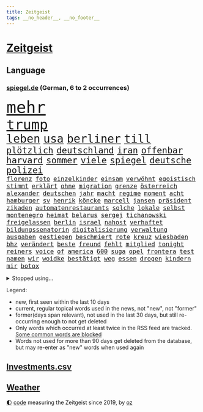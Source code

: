 ```yaml
---
title: Zeitgeist
tags: __no_header__, __no_footer__
---
```


# [Zeitgeist](https://oliz.io/zeitgeist/)

## Language

<h3><a href="https://www.spiegel.de" target="_blank">spiegel.de</a> (German, 6 to 2 occurrences)</h3>
<p style="font-family:monospace">
<span style="font-size:32pt"><a href="news_links.html#mehr" class="current">mehr</a></span>
<br>
<span style="font-size:27pt"><a href="news_links.html#trump" class="current">trump</a></span>
<br>
<span style="font-size:22pt"><a href="news_links.html#leben" class="current">leben</a></span>
<span style="font-size:22pt"><a href="news_links.html#usa" class="current">usa</a></span>
<span style="font-size:22pt"><a href="news_links.html#berliner" class="current">berliner</a></span>
<span style="font-size:22pt"><a href="news_links.html#till" class="current">till</a></span>
<br>
<span style="font-size:17pt"><a href="news_links.html#plötzlich" class="current">plötzlich</a></span>
<span style="font-size:17pt"><a href="news_links.html#deutschland" class="current">deutschland</a></span>
<span style="font-size:17pt"><a href="news_links.html#iran" class="current">iran</a></span>
<span style="font-size:17pt"><a href="news_links.html#offenbar" class="current">offenbar</a></span>
<span style="font-size:17pt"><a href="news_links.html#harvard" class="current">harvard</a></span>
<span style="font-size:17pt"><a href="news_links.html#sommer" class="current">sommer</a></span>
<span style="font-size:17pt"><a href="news_links.html#viele" class="current">viele</a></span>
<span style="font-size:17pt"><a href="news_links.html#spiegel" class="current">spiegel</a></span>
<span style="font-size:17pt"><a href="news_links.html#deutsche" class="current">deutsche</a></span>
<span style="font-size:17pt"><a href="news_links.html#polizei" class="current">polizei</a></span>
<br>
<span style="font-size:12pt"><a href="news_links.html#florenz" class="current">florenz</a></span>
<span style="font-size:12pt"><a href="news_links.html#foto" class="current">foto</a></span>
<span style="font-size:12pt"><a href="news_links.html#einzelkinder" class="current">einzelkinder</a></span>
<span style="font-size:12pt"><a href="news_links.html#einsam" class="current">einsam</a></span>
<span style="font-size:12pt"><a href="news_links.html#verwöhnt" class="new">verwöhnt</a></span>
<span style="font-size:12pt"><a href="news_links.html#egoistisch" class="current">egoistisch</a></span>
<span style="font-size:12pt"><a href="news_links.html#stimmt" class="current">stimmt</a></span>
<span style="font-size:12pt"><a href="news_links.html#erklärt" class="current">erklärt</a></span>
<span style="font-size:12pt"><a href="news_links.html#ohne" class="current">ohne</a></span>
<span style="font-size:12pt"><a href="news_links.html#migration" class="current">migration</a></span>
<span style="font-size:12pt"><a href="news_links.html#grenze" class="current">grenze</a></span>
<span style="font-size:12pt"><a href="news_links.html#österreich" class="current">österreich</a></span>
<span style="font-size:12pt"><a href="news_links.html#alexander" class="current">alexander</a></span>
<span style="font-size:12pt"><a href="news_links.html#deutschen" class="current">deutschen</a></span>
<span style="font-size:12pt"><a href="news_links.html#jahr" class="current">jahr</a></span>
<span style="font-size:12pt"><a href="news_links.html#macht" class="current">macht</a></span>
<span style="font-size:12pt"><a href="news_links.html#regime" class="current">regime</a></span>
<span style="font-size:12pt"><a href="news_links.html#moment" class="current">moment</a></span>
<span style="font-size:12pt"><a href="news_links.html#acht" class="current">acht</a></span>
<span style="font-size:12pt"><a href="news_links.html#hamburger" class="current">hamburger</a></span>
<span style="font-size:12pt"><a href="news_links.html#sv" class="current">sv</a></span>
<span style="font-size:12pt"><a href="news_links.html#henrik" class="new">henrik</a></span>
<span style="font-size:12pt"><a href="news_links.html#köncke" class="new">köncke</a></span>
<span style="font-size:12pt"><a href="news_links.html#marcell" class="current">marcell</a></span>
<span style="font-size:12pt"><a href="news_links.html#jansen" class="current">jansen</a></span>
<span style="font-size:12pt"><a href="news_links.html#präsident" class="current">präsident</a></span>
<span style="font-size:12pt"><a href="news_links.html#zikaden" class="new">zikaden</a></span>
<span style="font-size:12pt"><a href="news_links.html#automatenrestaurants" class="new">automatenrestaurants</a></span>
<span style="font-size:12pt"><a href="news_links.html#solche" class="current">solche</a></span>
<span style="font-size:12pt"><a href="news_links.html#lokale" class="current">lokale</a></span>
<span style="font-size:12pt"><a href="news_links.html#selbst" class="current">selbst</a></span>
<span style="font-size:12pt"><a href="news_links.html#montenegro" class="new">montenegro</a></span>
<span style="font-size:12pt"><a href="news_links.html#heimat" class="current">heimat</a></span>
<span style="font-size:12pt"><a href="news_links.html#belarus" class="current">belarus</a></span>
<span style="font-size:12pt"><a href="news_links.html#sergej" class="new">sergej</a></span>
<span style="font-size:12pt"><a href="news_links.html#tichanowski" class="new">tichanowski</a></span>
<span style="font-size:12pt"><a href="news_links.html#freigelassen" class="current">freigelassen</a></span>
<span style="font-size:12pt"><a href="news_links.html#berlin" class="current">berlin</a></span>
<span style="font-size:12pt"><a href="news_links.html#israel" class="current">israel</a></span>
<span style="font-size:12pt"><a href="news_links.html#nahost" class="current">nahost</a></span>
<span style="font-size:12pt"><a href="news_links.html#verhaftet" class="current">verhaftet</a></span>
<span style="font-size:12pt"><a href="news_links.html#bildungssenatorin" class="current">bildungssenatorin</a></span>
<span style="font-size:12pt"><a href="news_links.html#digitalisierung" class="current">digitalisierung</a></span>
<span style="font-size:12pt"><a href="news_links.html#verwaltung" class="current">verwaltung</a></span>
<span style="font-size:12pt"><a href="news_links.html#ausgaben" class="new">ausgaben</a></span>
<span style="font-size:12pt"><a href="news_links.html#gestiegen" class="current">gestiegen</a></span>
<span style="font-size:12pt"><a href="news_links.html#beschmiert" class="current">beschmiert</a></span>
<span style="font-size:12pt"><a href="news_links.html#rote" class="current">rote</a></span>
<span style="font-size:12pt"><a href="news_links.html#kreuz" class="current">kreuz</a></span>
<span style="font-size:12pt"><a href="news_links.html#wiesbaden" class="current">wiesbaden</a></span>
<span style="font-size:12pt"><a href="news_links.html#bhz" class="new">bhz</a></span>
<span style="font-size:12pt"><a href="news_links.html#verändert" class="current">verändert</a></span>
<span style="font-size:12pt"><a href="news_links.html#beste" class="current">beste</a></span>
<span style="font-size:12pt"><a href="news_links.html#freund" class="current">freund</a></span>
<span style="font-size:12pt"><a href="news_links.html#fehlt" class="current">fehlt</a></span>
<span style="font-size:12pt"><a href="news_links.html#mitglied" class="current">mitglied</a></span>
<span style="font-size:12pt"><a href="news_links.html#tonight" class="new">tonight</a></span>
<span style="font-size:12pt"><a href="news_links.html#reiners" class="new">reiners</a></span>
<span style="font-size:12pt"><a href="news_links.html#voice" class="current">voice</a></span>
<span style="font-size:12pt"><a href="news_links.html#of" class="current">of</a></span>
<span style="font-size:12pt"><a href="news_links.html#america" class="current">america</a></span>
<span style="font-size:12pt"><a href="news_links.html#600" class="current">600</a></span>
<span style="font-size:12pt"><a href="news_links.html#suga" class="new">suga</a></span>
<span style="font-size:12pt"><a href="news_links.html#opel" class="new">opel</a></span>
<span style="font-size:12pt"><a href="news_links.html#frontera" class="new">frontera</a></span>
<span style="font-size:12pt"><a href="news_links.html#test" class="current">test</a></span>
<span style="font-size:12pt"><a href="news_links.html#namen" class="current">namen</a></span>
<span style="font-size:12pt"><a href="news_links.html#wir" class="current">wir</a></span>
<span style="font-size:12pt"><a href="news_links.html#woidke" class="current">woidke</a></span>
<span style="font-size:12pt"><a href="news_links.html#bestätigt" class="current">bestätigt</a></span>
<span style="font-size:12pt"><a href="news_links.html#weg" class="current">weg</a></span>
<span style="font-size:12pt"><a href="news_links.html#essen" class="current">essen</a></span>
<span style="font-size:12pt"><a href="news_links.html#drogen" class="current">drogen</a></span>
<span style="font-size:12pt"><a href="news_links.html#kindern" class="current">kindern</a></span>
<span style="font-size:12pt"><a href="news_links.html#mir" class="current">mir</a></span>
<span style="font-size:12pt"><a href="news_links.html#botox" class="current">botox</a></span>
</p>
<details>
<summary>Stopped using...</summary>
<p class="former" style="font-size:12pt">
umgehen(1704) beschreibt(1703) empörung(1703) diskutieren(1702) durchsucht(1702) müsse(1702) positiv(1701) punkte(1701) aussage(1699) bestimmte(1699) lindner(1699) livestream(1699) obama(1699) pflege(1699) schiff(1699) amerikaner(1698) amsterdam(1698) guter(1698) prinz(1698) riss(1698) beispielen(1697) eintracht(1697) fdpchef(1697) karl(1697) kolumnist(1697) kraftvoll(1697) lauterbach(1697) literatur(1697) müller(1697) solle(1697) who(1697) befürchten(1696) generalsekretär(1696) hotel(1696) untersagt(1696) forderte(1695) hieß(1695) phase(1695) anteil(1694) arbeitete(1694) richten(1694) schwarze(1694) allianz(1693) erzählen(1693) gemeinsamen(1693) gestellt(1693) west(1693) öffentlichkeit(1693) anlass(1692) hölle(1692) verbreitet(1692) wolle(1692) geändert(1691) geldstrafe(1690) unbedingt(1690) 10(1689) bedenken(1689) gastgeber(1689) lieben(1689) online(1689) parteien(1689) anbieter(1688) verbindet(1688) athleten(1687) heil(1687) schottland(1687) spott(1687) entscheidenden(1686) i(1686) offiziellen(1686) restaurants(1686) system(1686) brite(1685) erbe(1685) klären(1685) genauso(1684) meist(1684) half(1683) juristisch(1682) mieten(1682) polnische(1682) claudia(1681) herr(1681) lücke(1680) affäre(1679) beschlagnahmt(1679) holocaust(1679) sendung(1678) spitzenreiter(1678) spüren(1678) belegen(1677) richard(1674) taliban(1674) bisherigen(1671) verkehr(1670) großem(1669) sportler(1668) unterdessen(1663) zeigten(1659) kandidatur(1657) startup(1648) sachen(1614) leiter(1612) diagnose(1590) öffnet(1589) sahra(1559) wagenknecht(1559) gebeten(1522) finanziert(1498) abgegeben(1470) serbien(1459) volk(1441) verurteilung(1413) erkrankte(1388) gewohnt(1370) schulden(1344) älteste(1338) magazin(1313) verteidiger(1307) ausgeben(1303) loch(1281) kanzlers(1257) propaganda(1251) symbol(1250) ben(1241) spektakel(1241) spaltung(1225) helikopter(1221) fake(1216) heißen(1210) brüder(1203) terror(1193) 34(1172) eingetroffen(1171) unterliegt(1119) konzerte(1113) dänischen(1103) kaffee(1093) youtube(1091) andrew(1082) neustart(1080) gegenwart(1079) 16jähriger(1069) verstoßen(1067) schwächelt(1061) weitergehen(1060) digitale(1053) globalen(1044) offizielle(1036) giorgia(1030) kommunikation(1001) ersetzt(995) begegnung(985) psychologin(982) wählt(977) überraschenden(973) staatsanwalt(964) eric(945) gesprengt(933) böhmermann(932) ulm(930) überlebende(920) größeren(903) jahresbeginn(903) hinnehmen(901) verwendet(897) rammt(894) jung(885) passanten(880) erleidet(868) islamistischen(863) filmen(853) openai(853) schöner(847) freiwillige(846) vermeintliche(845) rechtspopulisten(825) fließen(817) betreiben(815) betrunkener(800) beine(773) auffällig(758) parteitag(758) auswirken(752) kane(752) schlagabtausch(747) schönsten(746) ford(724) drastische(721) rechtsextremer(721) schuldenbremse(712) verriet(709) weisen(704) auswahl(700) auflösung(699) csuchef(698) entscheidende(696) besiegen(692) lagen(686) metropole(684) islamistische(677) vergangene(676) forschern(673) metern(665) genossen(653) verkehrsunfall(653) trendwende(651) jubeln(647) generalbundesanwalt(635) gewechselt(634) fußballfans(632) reformiert(626) spdgeneralsekretär(625) auftritte(622) qualifikation(621) fehlte(619) zurückhaltend(617) strafgerichtshof(615) taucht(603) bist(602) begründet(599) nächte(598) terrororganisation(584) dokument(581) gazastreifens(581) mohammad(580) via(578) wild(578) klingen(577) signalisiert(563) aufwand(559) verschaffen(558) robbie(547) bundestagswahl(544) demnächst(542) großstädten(537) größe(536) dorthin(533) guardiola(531) billie(528) aufstellen(525) giftige(525) geschützt(524) nicole(521) pep(515) begegnen(511) gesetzliche(503) wettkampf(502) anhörung(498) kinos(495) sächsische(494) elton(489) abgewiesen(484) konzept(484) plänen(479) vorgesehen(473) sportlichen(469) verzögern(469) gefeuert(465) befragt(462) ranking(462) apples(460) höchstwert(454) kreativ(454) lüge(452) outfits(447) überlassen(447) jacht(445) dominanz(444) ersatz(444) pole(442) abgrund(440) marihuana(438) vorschriften(433) ausprobiert(427) entlassung(422) bedingung(420) gesenkt(420) ernannt(417) einheimische(416) prägt(414) ablauf(408) kirchen(407) klug(402) spdspitze(402) entgeht(398) bmw(396) kryptowährung(396) wittert(396) jeweiligen(394) 28jährige(389) heimspiel(384) schlacht(383) brutalen(381) heimatstadt(380) begeisterung(379) geteilt(379) azubis(377) nirgendwo(374) regensburg(374) stehe(369) jubel(367) albanien(365) ordnete(365) basel(361) esken(361) gemeint(361) neuestes(361) fitness(360) beschweren(354) erobern(353) gebissen(351) urteile(351) wussten(351) harris(350) rückblick(349) stream(348) umsatz(346) magie(344) toben(342) gekämpft(340) interaktiven(340) jemanden(339) reihen(339) moderierte(338) bekamen(336) wanderer(336) fitnessstudio(335) gemeinsames(335) ertrunken(333) ryanair(333) attestiert(328) erkunden(326) wildnis(325) verkörpert(322) abnehmspritzen(320) kandidieren(319) starkem(319) vorgeschlagen(319) ansehen(318) anrichten(314) bundesnetzagentur(312) merkt(311) verzweifelt(309) adele(307) ausgestattet(305) verließ(305) ahmed(304) einigkeit(299) aktionäre(298) allzu(298) lautet(297) 29jährige(296) traditionelle(296) verfolgungsjagd(294) vermeidet(294) bach(290) signale(287) kapital(286) weitermachen(284) schnäppchen(283) übernahm(283) khan(282) pate(282) júnior(280) witze(279) dürr(278) gelangt(278) abschuss(277) spieltag(273) tolle(270) trieb(270) bezichtigt(268) krebserkrankung(268) krankenkassen(265) anlässlich(264) winkt(263) beschimpfte(262) liam(262) mitarbeiterinnen(262) usbundesstaaten(262) code(261) bastelt(259) geschenke(259) 2500(258) kabel(258) legendären(257) scheidende(257) 02(256) stimmten(256) esc(255) eberl(253) dieter(252) direkte(252) blume(250) skispringen(250) spiegelrecherchen(249) günstigen(248) aufeinandertreffen(246) rockstar(246) begrüßt(245) zählen(245) eilt(244) frisur(244) fröhliche(243) häme(243) weh(241) erpresser(239) exemplar(238) antisemitischen(237) brett(236) laufenden(236) raphael(235) sportdirektor(234) apps(233) designierte(231) anderswo(230) pink(228) zulasten(228) getrennt(227) trends(227) zusammenarbeiten(227) johannes(226) manipulieren(226) französischer(225) größeres(225) natogeneralsekretär(225) fortan(224) gary(224) exporte(223) dunkelheit(221) gestimmt(221) radikal(218) holocaustüberlebende(217) sprüchen(217) grab(215) schlappe(215) tarife(215) uhaft(214) andrij(211) beleg(211) android(210) vereine(209) wachsenden(208) bekomme(207) inmitten(207) exchef(206) konzernen(206) zufriedenheit(206) kongress(203) kurden(203) ruhen(203) synthetische(203) lopez(201) unbekannter(201) unterdrückung(200) geldautomatensprenger(199) kurdische(199) beschwerde(198) dienste(195) entgleist(195) unsichere(195) queeren(194) repräsentantenhaus(194) sheinbaum(194) wehtun(193) berücksichtigt(192) fraktionschef(192) nötige(192) stärkung(192) unheimliche(192) gegeneinander(191) wirtschaftsweisen(191) prozentpunkte(190) 57(189) zielscheibe(189) onlyfans(188) pompeji(187) rechtsradikalen(185) amtseinführung(184) scholz'(184) ausfällen(183) wirtschaftsweise(182) apotheke(181) leiten(181) befreiung(180) baugenehmigungen(179) nachtklub(178) schwacher(177) strafgerichtshofs(177) sämtliche(177) vereinigte(177) befragung(176) models(176) derselben(175) schiffsunglück(175) mexikanische(174) oscarpreisträger(173) sorgerecht(172) wunde(171) aufbruchstimmung(170) großbank(170) preiserhöhungen(168) tabelle(168) fbichef(167) verunglücken(167) absetzung(165) affront(165) kannten(165) marsalek(165) bewusstlos(163) schlagzeuger(163) wahrnehmen(163) feuern(161) faktoren(160) kanadas(160) netzentgelte(160) rezepte(160) diagnostiziert(159) skurrile(159) zeitdruck(159) empfehlen(157) mythos(157) standards(157) verhandlung(157) institution(156) op(156) 14jähriger(155) boni(155) kaninchen(155) kriegt(155) produktionen(155) tafeln(155) gedrängt(154) natochef(154) kaiser(153) usbehörde(153) wiener(153) bayrou(152) farage(152) françois(152) iphone(152) schmuggel(152) tatverdacht(152) wonach(152) law(151) alsharaa(150) beliebtes(149) überstehen(149) familiengeschichte(148) luke(148) täters(148) petersplatz(147) pontifex(147) schärfere(147) nigel(146) treu(146) unsicherheiten(146) veränderung(146) diät(145) nissan(145) schwede(145) partys(144) skandale(144) vorteil(144) wiederholten(144) exwirecardvorstand(143) mund(143) nächstenliebe(143) atomkraft(142) exminister(141) melnyk(141) testament(141) trinkwasser(141) behauptung(140) currywurst(140) johanna(140) salman(140) 77(139) londons(139) schnitzer(139) vietnam(139) durchsuchten(138) messerangreifer(138) predigt(138) spektakuläre(136) fußgängerzone(135) mittelpunkt(135) solaranlagen(135) trauerfeier(135) monatelang(134) erteilen(133) gesunde(133) gläubige(133) neigt(133) wehretat(133) ratschlag(132) entkommt(131) gültig(131) kriegsende(131) schlimmen(131) fortbildungen(130) mithalten(130) ausländer(129) erneuerung(129) privileg(129) rechnerisch(129) schleswigholsteins(129) verzweifelten(129) istanbuler(127) militärausgaben(127) kuriosesten(126) rentenversicherung(126) belgrad(123) bequem(123) spannung(122) flüssen(121) spioniert(120) ungültig(120) fern(119) anfrage(118) fix(118) iea(118) parlamentarische(118) spielplatz(118) tenniswelt(118) unterlagen(118) mexikaner(116) schneidet(116) aufholjagd(115) yuval(115) beherrscht(114) biopic(114) boulevardzeitung(114) buhrufe(114) mrbeast(113) verfassungsbeschwerde(113) verhängten(113) empfindliche(112) hauptgericht(112) tornados(112) forscherinnen(110) gewissen(110) kovač(110) niko(110) ekrem(109) raab(109) wolken(109) pflegende(108) würdigung(108) abitur(107) millionenfach(107) boston(106) kanzleramtschef(106) siege(106) handynutzung(105) südpol(105) aufruf(104) bezahlte(104) burkina(104) faso(104) roy(104) rtl(104) kanye(103) liveanalyse(103) riesiges(103) arbeitslosenzahl(102) aufgehen(102) bombenanschlag(102) engagierte(102) bvg(101) karneval(101) plakaten(101) prag(101) unescoweltkulturerbe(101) langfristigen(100) eingestochen(99) staats(99) verzeichnen(98) abhilfe(97) ankara(97) opa(97) scheinbar(97) staatspräsident(97) zerrissen(97) überzeugung(97) angegangen(96) großvater(96) henning(96) moderner(96) ausschuss(95) milliardeninvestitionen(95) selbstständig(95) braun(94) fortnite(94) parteifreunde(94) weißes(94) besänftigen(93) jetzigen(93) künstlich(93) mitnehmen(93) watch(93) bodentruppen(92) friedensgesprächen(92) mexikos(92) gazakonflikt(91) generalstaatsanwaltschaft(91) human(91) rights(91) gegners(90) geschlechtern(90) kreuzverhör(90) mitsprache(90) packungen(90) zweifelhafte(90) bemerkenswert(89) robust(89) auslöst(88) gedachten(88) konzentriert(88) mexikanischen(88) papstes(87) sessel(87) shows(87) skizziert(87) speisekarten(87) widersprach(87) anbieten(86) frauenleiche(86) kentucky(86) krachte(86) rückzieher(86) dramatischer(85) erhöhung(85) gegnerischen(85) kirchenoberhaupt(85) klassenerhalt(85) kommentatoren(85) preispolitik(85) vinyl(85) überzahl(85) aggressor(84) banknoten(84) dan(84) geldscheine(84) gleise(84) hormone(84) riad(84) vorantreiben(84) zelebrieren(84) 24jährigen(83) astronaut(83) expartnerin(83) iwstudie(83) sbahnen(83) verhandlungstisch(83) wirbeln(83) ärmsten(83) bradley(82) entstand(82) fcfans(82) fuest(82) kniggeexperte(82) peppa(82) schwarzwald(82) selbstverständnis(82) wutz(82) dreist(81) expolitiker(81) geburtstags(81) hanoi(81) sofia(81) warmen(81) g(80) looks(80) masche(80) prozesse(80) schwarzrot(80) schwarzroten(80) antreibt(79) blutende(79) bulgarische(79) wortgefecht(79) 115(78) auszuweisen(78) hingelegt(78) infolge(78) jj(78) luxusjacht(78) machbar(78) narren(78) wüst(78) baller(77) bbc(77) entkam(77) eon(77) führenden(77) führungsrolle(77) howard(77) kopiert(77) lutnick(77) pkk(77) zerbricht(77) ausschlaggebend(76) billige(76) büttner(76) canaria(76) gran(76) josé(76) karim(76) lizzo(76) munich(76) rückversicherer(76) toronto(76) übung(76) gewinne(75) günstigsten(75) periode(75) arbeiterpartei(74) croissants(74) gegenreaktion(74) großbaustelle(74) hängepartie(74) freundlichkeit(73) roberts(73) story(73) trophäen(73) aufwind(72) avocado(72) kunstform(72) präsidentschaftswahlkampf(72) vorzubereiten(72) ackermann(71) ausgebildet(71) besessen(71) entertainment(71) hinten(71) schwerpunkte(71) verhandlern(71) wehrbeauftragten(71) 13000(70) animieren(70) glyphosat(70) liberaler(70) pfizer(70) traute(70) ushandelsminister(70) überschreitet(70) 118(69) abgesehen(69) anzugskandal(69) flugblätter(69) geldes(69) herauskommen(69) livestreams(69) materialschlacht(69) mobbing(69) sahelzone(69) begeben(68) entworfen(68) extremistische(68) meetings(68) spdchefin(68) spdministerpräsident(68) führungsriege(67) gästen(67) kraftakt(67) lego(67) metro(67) prunk(67) präsidium(67) titelträger(67) wandte(67) architektur(66) doppelrolle(66) erstach(66) etat(66) gewahrsam(66) jubelten(66) vakant(66) vorsitz(66) zweidrittelmehrheit(66) airbnb(65) brückenbauer(65) kolonialmacht(65) niederlegen(65) stiefvater(65) weitreichenden(65) analysten(64) einsturz(64) erfolgreiches(64) prahlt(64) reiseziele(64) stalin(64) läden(63) qualifying(63) steckten(63) stillen(63) wachstumsprognose(63) doppelstaatler(62) einschränkung(62) i̇mamoğlu(62) orientieren(62) parat(62) podium(62) schiffs(62) telefonieren(62) weltranglistendritte(62) antiterroreinheit(61) dieb(61) ethisch(61) grenzpolizisten(61) ronen(61) schwanger(61) verzerrten(61) wiedergefunden(61) überflüssig(61) beute(60) briefing(60) copilot(60) erkranken(60) gefälschten(60) lotse(60) pisa(60) waffenstillstandes(60) 65000(59) abtreibungsrecht(59) beinhaltet(59) gott(59) mitentscheiden(59) tiraden(59) werbespots(59) zurückkehren(59) 199(58) brasilianische(58) finnen(58) journalismus(58) mitbegründer(58) verseucht(58) 30jährige(57) 36jähriger(57) ancelotti(57) asylsystems(57) begehrten(57) nachhaltigkeit(57) spione(57) ukrainegespräche(57) verhungern(57) wertvollste(57) zollstreits(57) denzel(56) diamanten(56) genuss(56) handwerker(56) ifochef(56) lebensgeschichte(56) vorlesen(56) waldstücke(56) iren(55) verhältnissen(55) wetterte(55) apotheken(54) datenvolumen(54) gewerkschafter(54) hoffman(54) jordan(54) ptpa(54) sichere(54) spielervertretung(54) verteidigungspolitiker(54) wälder(54) monsanto(53) serbiens(53) angehenden(52) erteilt(52) ullrich(52) dringt(51) lehrstunde(51) preisgegeben(51) aktivistinnen(50) armstrong(50) gewöhnt(50) hailey(50) rogge(50) säuglings(50) befugnisse(49) fürsprecher(49) haltern(49) hochhauses(49) karsten(49) kriminalstatistik(49) kuscheln(49) liechtenstein(49) minutenlang(49) rückbau(49) tempel(49) 2003(48) alge(48) bäumen(48) depardieu(48) gérard(48) spontan(48) wütenden(48) angedroht(47) ausspioniert(47) del(47) dj(47) fußballbundesligisten(47) gerufen(47) gerührt(47) klicks(47) lukrativen(47) mafia(47) onlinehass(47) satellitenbilder(47) spdvorsitz(47) sätze(47) inspiration(46) klaut(46) tagesschau(46) tribut(46) tänzer(46) angesprochen(45) einzuhalten(45) hemmungen(45) männlichkeit(45) weggefährten(45) wohnungsmarkt(45) eurostaaten(44) verliebt(44) wassersparen(44) bewegenden(43) eindrucksvoll(43) niederbayern(43) rückführung(43) rüstungsgeschäft(43) energiehunger(42) probt(42) schwimmer(42) bundeskabinett(41) leitindex(41) rechenzentrum(41) selbstauflösung(41) siegfried(41) tätigkeit(41) 64jährige(40) einhaltung(40) estnische(40) exprofi(40) isst(40) luftstreitkräfte(40) mitteilt(40) palästinensertuchs(40) rausschmiss(40) abwechslung(39) aufgedeckt(39) clásico(39) emotionaler(39) kürzester(39) menschenleben(39) scott(39) streamen(39) zurückliegt(39) ägyptische(39) einpflanzen(38) held(38) manfred(38) niere(38) rushdie(38) absichtlich(37) einlegen(37) kostüme(37) lindau(37) militäroffensive(37) missouri(37) verschont(37) ausschussvorsitze(36) clean(36) einspruch(36) formulierungen(36) yair(36) bosse(35) entlastung(35) erfolgsserie(35) jeffrey(35) lebensunterhalt(35) rasern(35) tänzerinnen(35) vorweisen(35) wisse(35) bessent(34) blutige(34) breuer(34) finanzministerium(34) generalinspekteur(34) polizeigewerkschaft(34) radikalisierung(34) thorsten(34) transplantationen(34) vorgenommen(34) wiedergutmachung(34) ausweisen(33) bedürfnis(33) beteuerte(33) destabilisieren(33) graffiti(33) handgepäck(33) hvv(33) kurve(33) rüstungsgüter(33) starkey(33) vertriebene(33) zak(33) abba(32) apokalyptisches(32) feierlichkeiten(32) hollen(32) reagan(32) ronald(32) algerien(31) bizarrer(31) drogenschmuggel(31) haftbefehle(31) kenton(31) mammutprozess(31) rutte(31) sicherheitsforscher(31) techkonzerne(31) wilke(31) zeugenstand(31) angeln(30) atpturnier(30) bergab(30) bestehe(30) frittiertes(30) meistverkauften(30) messerattentäter(30) raabs(30) anfragen(29) bewundern(29) deutschkolumne(28) güte(28) jarvis(28) kategorisch(28) pommes(28) portion(28) schwiegersohn(28) verbrennt(28) abendessen(27) ahnungslos(27) don(27) durchfall(27) geschieden(27) gewaltbereit(27) lineker(27) pettit(27) psychiater(27) rafterroristen(27) statue(27) gewinnst(26) laune(26) salat(26) zuständige(26) handlung(25) dato(24) erschwingliche(24) irreguläre(24) musicals(24) schiefgehen(24) sperrmüll(24) hai(23) historischem(23) höchstem(23) kannte(23) platzierung(23) stadtverwaltung(23) territoriale(23) verbleib(23) verschwörung(23) zurückgeht(23) 35jährigen(22) arzneimitteln(22) gedemütigt(22) jersey(22) nbaplayoffs(22) revolutionierte(22) wertschätzung(22) überarbeitet(22) überfahren(22) argumentieren(21) bedrohten(21) geheime(21) künstlerin(21) meinungen(21) mobilnummer(21) offline(21) points(21) retrolook(21) spiegelteam(21) usatrumpnews(21) beabsichtigt(20) bettelt(20) fehlstart(20) floh(20) gekapert(20) grundsteuer(20) sa’ar(20) zweifelhafter(20) abgesichert(19) jüdisches(19) offensivstar(19) systemsprenger(19) fehlverhaltens(18) jagen(18) losgeworden(18) pfad(18) verbliebenen(18) wildeste(18) allergiker(17) aufgebaut(17) stritt(17) moregründer(16) schwindel(16) stadtvierteln(16) zugefügt(16) 1908(15) bestimmter(15) fälschen(15) schnieder(15) schwachstelle(15) spdfraktion(15) weltstar(15) andersdenkende(14) drotschmann(14) guttenberg(14) karltheodor(14) mirko(14) mrwissen2go(14) port(14) turbulente(14) weltberühmten(14) aufgestiegen(13) erzrivalen(13) netzwerken(13) pikante(13) prevost(13) schwarzer(13) störungen(13) verbotsverfahren(13) 69jährige(12) derbe(12) dringende(12) düpiert(12) flugblättern(12) generalsekretärin(12) verdankt(12) d’italia(11) konflikten(11) regierungserklärung(11)
</p>
</details>
<p>Legend:
<ul>
<li><span class="new">new</span>, first seen within the last 10 days</li>
<li><span class="current">current</span>, regular topical words used in the news, not "new", not "former"</li>
<li><span class="former">former(days span relevant)</span>, not used in the last 30 days, but still re-occurring enough to not get deleted</li>
<li>Only words which occurred at least twice in the RSS feed are tracked. <a href="language/filters.py">Some common words are blocked</a></li>
<li>Words not used for more than 90 days get deleted from the database, but may re-enter as "new" words when used again</li>
</ul>
</p>

## [Investments](investments.html)[.csv](investments.csv)

## [Weather](weather.html)

<footer>
<a href="javascript:toggleTheme()" class="nav">🌓</a>
<a href="https://github.com/ooz/zeitgeist">code</a> measuring the Zeitgeist since 2019, by <a href="https://oliz.io">oz</a>
</footer>
